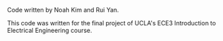 Code written by Noah Kim and Rui Yan.

This code was written for the final project of UCLA's ECE3 Introduction to Electrical Engineering course.
